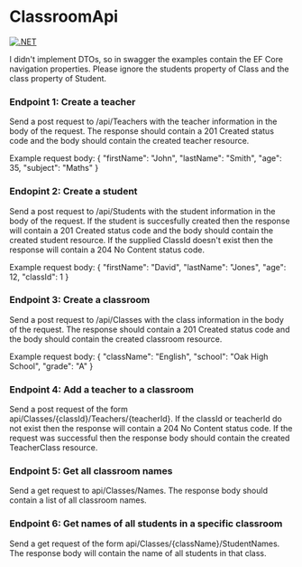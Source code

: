 # ClassroomApi

[![.NET](https://github.com/gchurch/ClassroomApi/actions/workflows/dotnet.yml/badge.svg)](https://github.com/gchurch/ClassroomApi/actions/workflows/dotnet.yml)

I didn't implement DTOs, so in swagger the examples contain the EF Core navigation properties. Please ignore the students property of Class and the class property of Student.

### Endpoint 1: Create a teacher

Send a post request to /api/Teachers with the teacher information in the body of the request. The response should contain a 201 Created status code and the body should contain the created teacher resource.

Example request body: 
{
    "firstName": "John",
    "lastName": "Smith",
    "age": 35,
    "subject": "Maths"
}

### Endopint 2: Create a student

Send a post request to /api/Students with the student information in the body of the request. If the student is succesfully created then the response will contain a 201 Created status code and the body should contain the created student resource. If the supplied ClassId doesn't exist then the response will contain a 204 No Content status code.

Example request body:
{
    "firstName": "David",
    "lastName": "Jones",
    "age": 12,
    "classId": 1
}

### Endpoint 3: Create a classroom

Send a post request to /api/Classes with the class information in the body of the request. The response should contain a 201 Created status code and the body should contain the created classroom resource.

Example request body:
{
    "className": "English",
    "school": "Oak High School",
    "grade": "A"
}

### Endpoint 4: Add a teacher to a classroom

Send a post request of the form api/Classes/{classId}/Teachers/{teacherId}. If the classId or teacherId do not exist then the response will contain a 204 No Content status code. If the request was successful then the response body should contain the created TeacherClass resource.

### Endpoint 5: Get all classroom names

Send a get request to api/Classes/Names. The response body should contain a list of all classroom names.

### Endpoint 6: Get names of all students in a specific classroom

Send a get request of the form api/Classes/{className}/StudentNames. The response body will contain the name of all students in that class.
